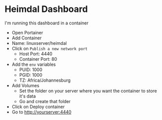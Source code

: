 # Heimdal Dashboard

I'm running this dashboard in a container

- Open Portainer
- Add Container
- Name: linuxserver/heimdal
- Click on `Publish a new network port`
  - Host Port: 4440
  - Container Port: 80
- Add the `env` variables
  - PUID: 1000
  - PGID: 1000
  - TZ: Africa/Johannesburg
- Add Volumes
  - Set the folder on your server where you want the container to store it's data
  - Go and create that folder
- Click on Deploy container  
- Go to [http://yourserver:4440](http://yourserver:4440)
